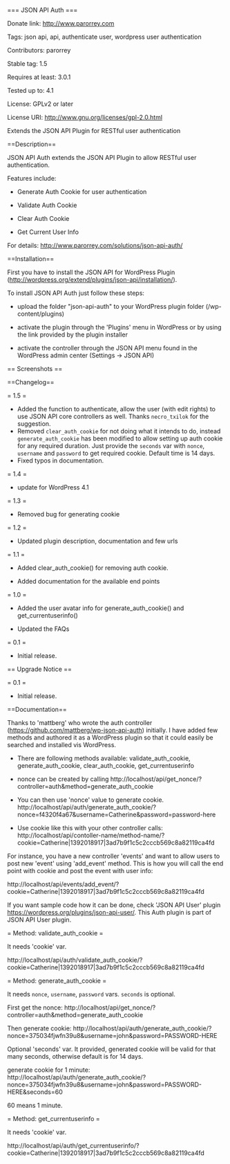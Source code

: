 === JSON API Auth ===

Donate link: http://www.parorrey.com

Tags: json api, api, authenticate user, wordpress user authentication

Contributors: parorrey

Stable tag: 1.5

Requires at least: 3.0.1

Tested up to: 4.1

License: GPLv2 or later

License URI: http://www.gnu.org/licenses/gpl-2.0.html

Extends the JSON API Plugin for RESTful user authentication

==Description==

JSON API Auth extends the JSON API Plugin to allow RESTful user authentication.



Features include:

* Generate Auth Cookie for user authentication

* Validate Auth Cookie

* Clear Auth Cookie

* Get Current User Info


For details: http://www.parorrey.com/solutions/json-api-auth/



==Installation==

First you have to install the JSON API for WordPress Plugin (http://wordpress.org/extend/plugins/json-api/installation/).

To install JSON API Auth just follow these steps:

* upload the folder "json-api-auth" to your WordPress plugin folder (/wp-content/plugins)

* activate the plugin through the 'Plugins' menu in WordPress or by using the link provided by the plugin installer

* activate the controller through the JSON API menu found in the WordPress admin center (Settings -> JSON API)


== Screenshots ==




==Changelog==

= 1.5 =

* Added the function to authenticate, allow the user (with edit rights) to use JSON API core controllers as well. Thanks `necro_txilok` for the suggestion.
* Removed `clear_auth_cookie` for not doing what it intends to do, instead `generate_auth_cookie` has been modified to allow setting up auth cookie for any required duration. Just provide the `seconds` var with `nonce`, `username` and `password` to get required cookie. Default time is 14 days.
* Fixed typos in documentation. 

= 1.4 =

* update for WordPress 4.1

= 1.3 =

* Removed bug for generating cookie


= 1.2 =

* Updated plugin description, documentation and few urls

= 1.1 =

* Added clear_auth_cookie() for removing auth cookie.

* Added documentation for the available end points


= 1.0 =

* Added the user avatar info for generate_auth_cookie() and get_currentuserinfo()


* Updated the FAQs

= 0.1 =

* Initial release.



== Upgrade Notice ==

= 0.1 =

* Initial release.


==Documentation==

Thanks to 'mattberg' who wrote the auth controller (https://github.com/mattberg/wp-json-api-auth) initially. I have added few methods and authored it as a WordPress plugin so that it could easily be searched and installed vis WordPress. 


* There are following methods available: validate_auth_cookie, generate_auth_cookie, clear_auth_cookie, get_currentuserinfo

* nonce can be created by calling http://localhost/api/get_nonce/?controller=auth&method=generate_auth_cookie

* You can then use 'nonce' value to generate cookie. http://localhost/api/auth/generate_auth_cookie/?nonce=f4320f4a67&username=Catherine&password=password-here

* Use cookie like this with your other controller calls: http://localhost/api/contoller-name/method-name/?cookie=Catherine|1392018917|3ad7b9f1c5c2cccb569c8a82119ca4fd

For instance, you have a new controller 'events' and want to allow users to post new 'event' using 'add_event' method.
This is how you will call the end point with cookie and post the event with user info:

http://localhost/api/events/add_event/?cookie=Catherine|1392018917|3ad7b9f1c5c2cccb569c8a82119ca4fd

If you want sample code how it can be done, check 'JSON API User' plugin https://wordpress.org/plugins/json-api-user/. This Auth plugin is part of JSON API User plugin.
 
= Method: validate_auth_cookie =

It needs 'cookie' var.

http://localhost/api/auth/validate_auth_cookie/?cookie=Catherine|1392018917|3ad7b9f1c5c2cccb569c8a82119ca4fd


= Method: generate_auth_cookie =

It needs `nonce`, `username`, `password` vars. `seconds` is optional.

First get the nonce: http://localhost/api/get_nonce/?controller=auth&method=generate_auth_cookie

Then generate cookie: http://localhost/api/auth/generate_auth_cookie/?nonce=375034fjwfn39u8&username=john&password=PASSWORD-HERE

Optional 'seconds' var. It provided, generated cookie will be valid for that many seconds, otherwise default is for 14 days.

generate cookie for 1 minute: http://localhost/api/auth/generate_auth_cookie/?nonce=375034fjwfn39u8&username=john&password=PASSWORD-HERE&seconds=60

60 means 1 minute.


= Method: get_currentuserinfo =

It needs 'cookie' var.

http://localhost/api/auth/get_currentuserinfo/?cookie=Catherine|1392018917|3ad7b9f1c5c2cccb569c8a82119ca4fd